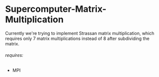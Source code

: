 Supercomputer-Matrix-Multiplication
===================================

Currently we're trying to implement Strassan matrix multiplication, which requires only 7 matrix multiplications instead of 8 after subdividing the matrix.

<h6>requires:</h6>
	<ul>
		<li>MPI</li>
	</ul>